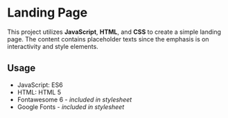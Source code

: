 # Landing Page 
This project utilizes **JavaScript**, **HTML**, and **CSS** to create a simple landing page. The content contains placeholder texts since the emphasis is on interactivity and style elements. 

## Usage 
- JavaScript: ES6
- HTML: HTML 5
- Fontawesome 6 - _included in stylesheet_
- Google Fonts - _included in stylesheet_

